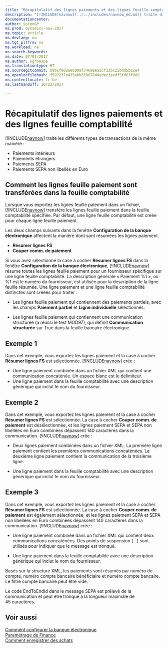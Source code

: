 ```yaml
---
title: "Récapitulatif des lignes paiements et des lignes feuille comptabilité"
description: "[!INCLUDE[navnow](../../includes/navnow_md.md)] traite différents types de transactions de la même manière."
documentationcenter: 
author: SorenGP
ms.prod: dynamics-nav-2017
ms.topic: article
ms.devlang: na
ms.tgt_pltfrm: na
ms.workload: na
ms.search.keywords: 
ms.date: 07/01/2017
ms.author: sgroespe
ms.translationtype: HT
ms.sourcegitcommit: b9b1f062ee6009f34698ea2cf33bc25bdd5b11e4
ms.openlocfilehash: f597237e435abb6f8678d4edec3eedf5fd63f088
ms.contentlocale: fr-be
ms.lasthandoff: 10/23/2017

---
```

# <a name="summarizing-payment-lines-and-general-journal-lines"></a>Récapitulatif des lignes paiements et des lignes feuille comptabilité
[!INCLUDE[navnow](../../includes/navnow_md.md)] traite les différents types de transactions de la même manière :  

- Paiements intérieurs  
- Paiements étrangers  
- Paiements SEPA  
- Paiements SEPA non libellés en Euro  

## <a name="how-payment-journal-lines-are-transferred-to-the-general-journal"></a>Comment les lignes feuille paiement sont transférées dans la feuille comptabilité  
Lorsque vous exportez les lignes feuille paiement dans un fichier, [!INCLUDE[navnow](../../includes/navnow_md.md)] transfère les lignes feuille paiement dans la feuille comptabilité spécifiée. Par défaut, une ligne feuille comptabilité est créée pour chaque ligne feuille paiement.  

Les deux champs suivants dans la fenêtre **Configuration de la banque électronique** affectent la manière dont sont résumées les lignes paiement.  

- **Résumer lignes FS**  
- **Couper comm. de paiement**  

Si vous avez sélectionné la case à cocher **Résumer lignes FS** dans la fenêtre **Configuration de la banque électronique**, [!INCLUDE[navnow](../../includes/navnow_md.md)] résume toutes les lignes feuille paiement pour un fournisseur spécifique sur une ligne feuille comptabilité. La description générale « Paiement %1 », où %1 est le numéro du fournisseur, est utilisée pour la description de la ligne feuille résumée. Une ligne paiement et une ligne feuille comptabilité distinctes sont créées pour traiter :  

- Les lignes feuille paiement qui contiennent des paiements partiels, avec les champs **Paiement partiel** et **Ligne individuelle** sélectionnés.  

- Les lignes feuille paiement qui contiennent une communication structurée (a réussi le test MOD97), qui définit **Communication structurée** sur True dans la feuille bancaire électronique.  

## <a name="example-1"></a>Exemple 1  
Dans cet exemple, vous exportez les lignes paiement et la case à cocher **Résumer lignes FS** est sélectionnée. [!INCLUDE[navnow](../../includes/navnow_md.md)] crée :  

- Une ligne paiement combinée dans un fichier XML qui contient une communication concaténée. Un espace blanc est le délimiteur.  
- Une ligne paiement dans la feuille comptabilité avec une description générique qui inclut le nom du fournisseur.  

## <a name="example-2"></a>Exemple 2  
Dans cet exemple, vous exportez les lignes paiement et la case à cocher **Résumer lignes FS** est sélectionnée. La case à cocher **Couper comm. de paiement** est désélectionnée, et les lignes paiement SEPA et SEPA non libellées en Euro combinées dépassent 140 caractères dans la communication. [!INCLUDE[navnow](../../includes/navnow_md.md)] crée :  

- Deux lignes paiement combinées dans un fichier XML. La première ligne paiement contient les premières communications concaténées. La deuxième ligne paiement contient la communication de la troisième ligne.  

- Une ligne paiement dans la feuille comptabilité avec une description générique qui inclut le nom du fournisseur.  

## <a name="example-3"></a>Exemple 3  
Dans cet exemple, vous exportez les lignes paiement et la case à cocher **Résumer lignes FS** est sélectionnée. La case à cocher **Couper comm. de paiement** est également sélectionnée, et les lignes paiement SEPA et SEPA non libellées en Euro combinées dépassent 140 caractères dans la communication. [!INCLUDE[navnow](../../includes/navnow_md.md)] crée :  

- Une ligne paiement combinée dans un fichier XML qui contient deux communications concaténées. Des points de suspension (...) sont utilisés pour indiquer que le message est tronqué.  

- Une ligne paiement dans la feuille comptabilité avec une description générique qui inclut le nom du fournisseur.  

Basés sur la structure XML, les paiements sont résumés par numéro de compte, numéro compte bancaire bénéficiaire et numéro compte bancaire. Le filtre compte bancaire peut être vide.  

Le code EndToEndId dans le message SEPA est prélevé de la communication et peut être tronqué à la longueur maximale de 45 caractères.  

## <a name="see-also"></a>Voir aussi  
 [Comment configurer la banque électronique](how-to-set-up-electronic-banking.md)   
 [Paramétrage de Finance](../../finance-setup-finance.md)  
 [Comment enregistrer des achats](../../purchasing-how-record-purchases.md) 

